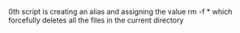 0th script is creating an alias and assigning the value rm -f * which forcefully deletes all the files in the current directory
